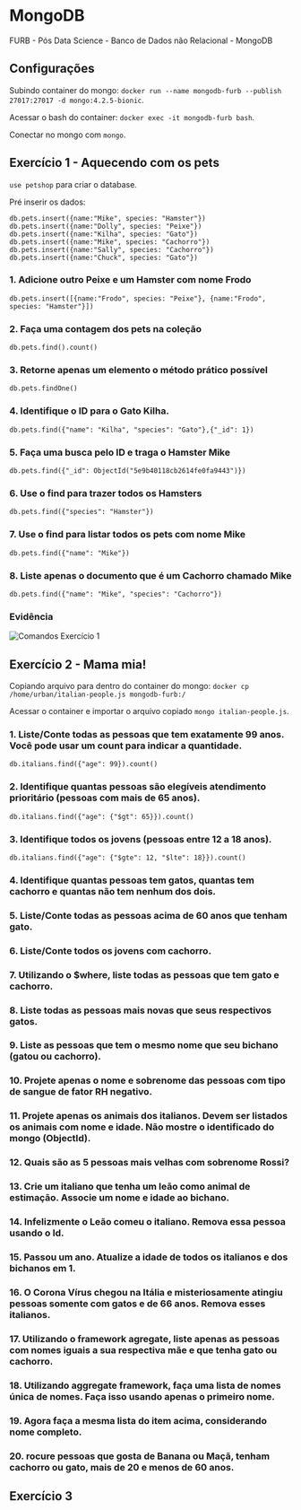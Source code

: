 # MongoDB
FURB - Pós Data Science - Banco de Dados não Relacional - MongoDB

## Configurações

Subindo container do mongo: `docker run --name mongodb-furb --publish 27017:27017 -d mongo:4.2.5-bionic`.

Acessar o bash do container: `docker exec -it mongodb-furb bash`.

Conectar no mongo com `mongo`.

## Exercício 1 - Aquecendo com os pets

`use petshop` para criar o database.

Pré inserir os dados:
```
db.pets.insert({name:"Mike", species: "Hamster"})
db.pets.insert({name:"Dolly", species: "Peixe"})
db.pets.insert({name:"Kilha", species: "Gato"})
db.pets.insert({name:"Mike", species: "Cachorro"})
db.pets.insert({name:"Sally", species: "Cachorro"})
db.pets.insert({name:"Chuck", species: "Gato"})
```

### 1. Adicione outro Peixe e um Hamster com nome Frodo
`db.pets.insert([{name:"Frodo", species: "Peixe"}, {name:"Frodo", species: "Hamster"}])`

### 2. Faça uma contagem dos pets na coleção
`db.pets.find().count()`

### 3. Retorne apenas um elemento o método prático possível
`db.pets.findOne()`

### 4. Identifique o ID para o Gato Kilha.
`db.pets.find({"name": "Kilha", "species": "Gato"},{"_id": 1})`

### 5. Faça uma busca pelo ID e traga o Hamster Mike
`db.pets.find({"_id": ObjectId("5e9b40118cb2614fe0fa9443")})`

### 6. Use o find para trazer todos os Hamsters
`db.pets.find({"species": "Hamster"})`

### 7. Use o find para listar todos os pets com nome Mike
`db.pets.find({"name": "Mike"})`

### 8. Liste apenas o documento que é um Cachorro chamado Mike
`db.pets.find({"name": "Mike", "species": "Cachorro"})`

### Evidência
![Comandos Exercício 1](print_comandos_exercicio_1.png)

## Exercício 2 - Mama mia!

Copiando arquivo para dentro do container do mongo: `docker cp /home/urban/italian-people.js mongodb-furb:/`

Acessar o container e importar o arquivo copiado `mongo italian-people.js`.

### 1. Liste/Conte todas as pessoas que tem exatamente 99 anos. Você pode usar um count para indicar a quantidade.
`db.italians.find({"age": 99}).count()`

### 2. Identifique quantas pessoas são elegíveis atendimento prioritário (pessoas com mais de 65 anos).
`db.italians.find({"age": {"$gt": 65}}).count()`

### 3. Identifique todos os jovens (pessoas entre 12 a 18 anos).
`db.italians.find({"age": {"$gte": 12, "$lte": 18}}).count()`

### 4. Identifique quantas pessoas tem gatos, quantas tem cachorro e quantas não tem nenhum dos dois.

### 5. Liste/Conte todas as pessoas acima de 60 anos que tenham gato.

### 6. Liste/Conte todos os jovens com cachorro.

### 7. Utilizando o $where, liste todas as pessoas que tem gato e cachorro.

### 8. Liste todas as pessoas mais novas que seus respectivos gatos.

### 9. Liste as pessoas que tem o mesmo nome que seu bichano (gatou ou cachorro).

### 10. Projete apenas o nome e sobrenome das pessoas com tipo de sangue de fator RH negativo.

### 11. Projete apenas os animais dos italianos. Devem ser listados os animais com nome e idade. Não mostre o identificado do mongo (ObjectId).

### 12. Quais são as 5 pessoas mais velhas com sobrenome Rossi?

### 13. Crie um italiano que tenha um leão como animal de estimação. Associe um nome e idade ao bichano.

### 14. Infelizmente o Leão comeu o italiano. Remova essa pessoa usando o Id.

### 15. Passou um ano. Atualize a idade de todos os italianos e dos bichanos em 1.

### 16. O Corona Vírus chegou na Itália e misteriosamente atingiu pessoas somente com gatos e de 66 anos. Remova esses italianos.

### 17. Utilizando o framework agregate, liste apenas as pessoas com nomes iguais a sua respectiva mãe e que tenha gato ou cachorro.

### 18. Utilizando aggregate framework, faça uma lista de nomes única de nomes. Faça isso usando apenas o primeiro nome.

### 19. Agora faça a mesma lista do item acima, considerando nome completo.

### 20. rocure pessoas que gosta de Banana ou Maçã, tenham cachorro ou gato, mais de 20 e menos de 60 anos.

## Exercício 3
